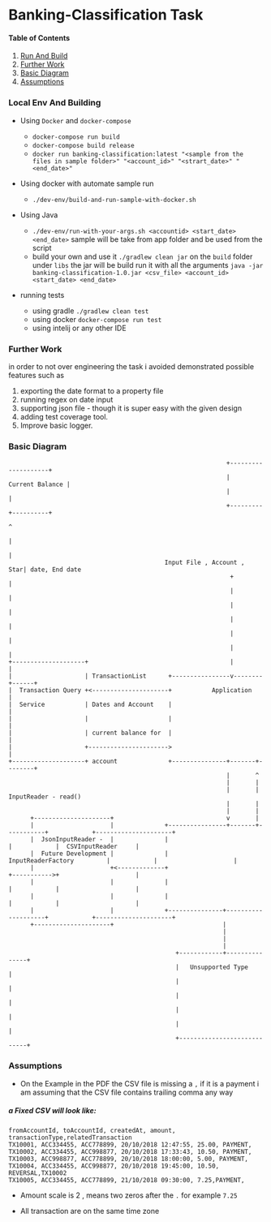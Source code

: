 # Banking-Classification Task

#### Table of Contents  
1. [Run And Build](#runAndBuild)  
2. [Further Work](#further)  
3. [Basic Diagram](#diagram)  
4. [Assumptions](#assumptions)  


<a name="runAndBuild"/>

### Local Env And Building

* Using `Docker` and `docker-compose`
    * `docker-compose run build`
    * `docker-compose build release`
    * `docker run banking-classification:latest "<sample from the files in sample folder>" "<account_id>" "<strart_date>" "<end_date>"`
    
* Using docker with automate sample run
    * `./dev-env/build-and-run-sample-with-docker.sh`


* Using Java
    * `./dev-env/run-with-your-args.sh <accountid> <start_date> <end_date>` sample will be take from app folder and be used from the script
    * build your own and use it `./gradlew clean jar` on the `build` folder under `libs` the jar will be build run it with all the arguments 
    `java -jar banking-classification-1.0.jar <csv_file> <account_id> <start_date> <end_date>`

* running tests
    * using gradle `./gradlew clean test`
    * using docker `docker-compose run test`
    * using intelij or any other IDE
<a name="further"/>   
 
### Further Work
in order to not over engineering the task i avoided demonstrated possible features such as
1. exporting the date format to a property file
2. running regex on date input
3. supporting json file - though it is super easy with the given design
4. adding test coverage tool.
5. Improve basic logger.

<a name="diagram"/>

### Basic Diagram

```
                                                            +--------------------+
                                                            |    Current Balance |
                                                            |                    |
                                                            +---------+----------+
                                                                      ^
                                                                      |
                                                                      |
                                           Input File , Account , Star| date, End date
                                                             +        |
                                                             |        |
                                                             |        |
                                                             |        |
                                                             |        |
                                                             |        |
+--------------------+                                       |        |
|                    | TransactionList      +----------------v--------+------+
|  Transaction Query +<---------------------+           Application          |
|  Service           | Dates and Account    |                                |
|                    |                      |                                |
|                    | current balance for  |                                |
|                    +---------------------->                                |
+--------------------+ account              +---------------+-------+--------+
                                                            |       ^
                                                            |       |
                                                            |       | InputReader - read()
                                                            |       |
                                                            |       |
      +---------------------+                               v       |
      |                     |              +----------------+-------+-----------+            +---------------------+
      |  JsonInputReader -  |              |                                    |            |  CSVInputReader     |
      |  Future Development |              |         InputReaderFactory         |            |                     |
      |                     +<-------------+                                    +----------->+                     |
      |                     |              |                                    |            |                     |
      |                     |              |                                    |            |                     |
      |                     |              +---------------+--------------------+            +---------------------+
      +---------------------+                              |
                                                           |
                                                           |
                                                           |
                                              +------------+---------------+
                                              |   Unsupported Type         |
                                              |                            |
                                              |                            |
                                              |                            |
                                              |                            |
                                              +----------------------------+

```

<a name="assumptions"/>

### Assumptions

* On the Example in the PDF the CSV file is missing a `,` if it is a payment i am assuming that the CSV file contains trailing comma any way


##### a Fixed CSV will look like:

```
fromAccountId, toAccountId, createdAt, amount, transactionType,relatedTransaction
TX10001, ACC334455, ACC778899, 20/10/2018 12:47:55, 25.00, PAYMENT,
TX10002, ACC334455, ACC998877, 20/10/2018 17:33:43, 10.50, PAYMENT,
TX10003, ACC998877, ACC778899, 20/10/2018 18:00:00, 5.00, PAYMENT,
TX10004, ACC334455, ACC998877, 20/10/2018 19:45:00, 10.50, REVERSAL,TX10002 
TX10005, ACC334455, ACC778899, 21/10/2018 09:30:00, 7.25,PAYMENT,
``` 


* Amount scale is 2 , means two zeros after the `.` for example `7.25`

* All transaction are on the same time zone